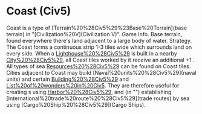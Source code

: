 # Coast (Civ5)

Coast is a type of [Terrain%20%28Civ5%29%23Base%20Terrain](base terrain) in "[Civilization%20V](Civilization V)".
Game Info.
Base terrain, found everywhere there's land adjacent to a large body of water.
Strategy.
The Coast forms a continuous strip 1-3 tiles wide which surrounds land on every side.
When a [Lighthouse%20%28Civ5%29](Lighthouse) is built in a nearby [City%20%28Civ5%29](city), all Coast tiles worked by it receive an additional +1 .
All types of sea [Resources%20%28Civ5%29](resources) can be found on Coast tiles.
Cities adjacent to Coast may build [Naval%20units%20%28Civ5%29](naval units) and certain [Building%20%28Civ5%29](buildings) and [List%20of%20wonders%20in%20Civ5](wonders). They are therefore useful for creating s using [Harbor%20%28Civ5%29](Harbors), and (in "") establishing [International%20trade%20route%20%28Civ5%29](trade routes) by sea using [Cargo%20Ship%20%28Civ5%29](Cargo Ships).